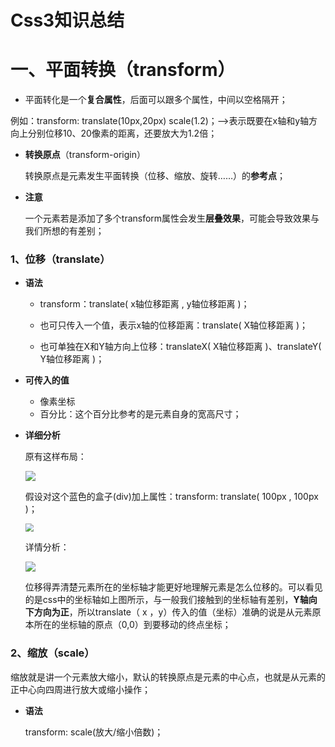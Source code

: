 # Css3知识总结

# 一、平面转换（transform）

- 平面转化是一个**复合属性**，后面可以跟多个属性，中间以空格隔开；

例如：transform: translate(10px,20px)  scale(1.2)；-->表示既要在x轴和y轴方向上分别位移10、20像素的距离，还要放大为1.2倍；



- **转换原点**（transform-origin）

  转换原点是元素发生平面转换（位移、缩放、旋转……）的**参考点**；

  

- **注意**

  一个元素若是添加了多个transform属性会发生**层叠效果**，可能会导致效果与我们所想的有差别；



### 1、位移（translate）

- **语法**

  - transform：translate( x轴位移距离 , y轴位移距离 )；

  - 也可只传入一个值，表示x轴的位移距离：translate( X轴位移距离 )；

  - 也可单独在X和Y轴方向上位移：translateX( X轴位移距离 )、translateY( Y轴位移距离 )；

    

- **可传入的值**

  - 像素坐标
  - 百分比：这个百分比参考的是元素自身的宽高尺寸；



- **详细分析**

  原有这样布局：

  ![](D:\Nanum-Note\Web前端\HTML&CSS\img\transform-translate-001.png)

  假设对这个蓝色的盒子(div)加上属性：transform: translate( 100px , 100px )；

  <img src="D:\Nanum-Note\Web前端\HTML&CSS\img\transform-translate-002.png" style="zoom: 80%;" />

  

  详情分析：

  <img src="D:\Nanum-Note\Web前端\HTML&CSS\img\transform-translate-detail.png" />

  

  位移得弄清楚元素所在的坐标轴才能更好地理解元素是怎么位移的。可以看见的是css中的坐标轴如上图所示，与一般我们接触到的坐标轴有差别，**Y轴向下方向为正**，所以translate（ x ，y）传入的值（坐标）准确的说是从元素原本所在的坐标轴的原点（0,0）到要移动的终点坐标；
  
  

### 2、缩放（scale）

缩放就是讲一个元素放大缩小，默认的转换原点是元素的中心点，也就是从元素的正中心向四周进行放大或缩小操作；



- **语法**

  transform: scale(放大/缩小倍数)；





